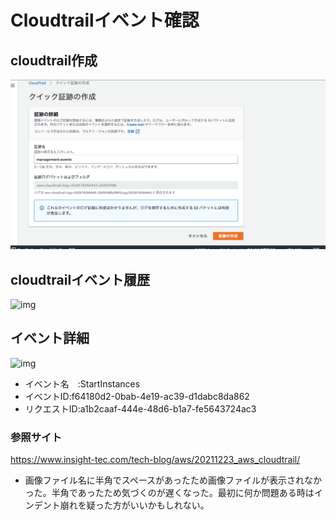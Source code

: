 # Cloudtrailイベント確認

## cloudtrail作成

![img](画像ファイル/cloudtrail_作成画面.png)

 
## cloudtrailイベント履歴

![img](画像ファイル/cloudtrail_イベント履歴画面.png)

## イベント詳細

![img](画像ファイル/cloudtrail_イベント詳細.png)

- イベント名　:StartInstances
- イベントID:f64180d2-0bab-4e19-ac39-d1dabc8da862
- リクエストID:a1b2caaf-444e-48d6-b1a7-fe5643724ac3





### 参照サイト
https://www.insight-tec.com/tech-blog/aws/20211223_aws_cloudtrail/
  
- 画像ファイル名に半角でスペースがあったため画像ファイルが表示されなかった。半角であったため気づくのが遅くなった。最初に何か問題ある時はインデント崩れを疑った方がいいかもしれない。



